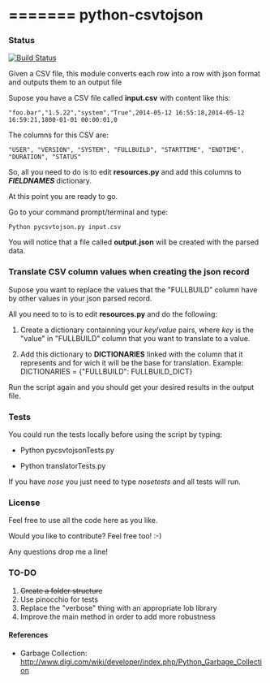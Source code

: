=======
python-csvtojson
================

### Status
[![Build Status](https://travis-ci.org/jcfausto/python-csvtojson.svg?branch=master)](https://travis-ci.org/jcfausto/python-csvtojson)

Given a CSV file, this module converts each row into a row with json format and outputs them to an output file

Supose you have a CSV file called **input.csv** with content like this:

```
"foo.bar","1.5.22","system","True",2014-05-12 16:55:18,2014-05-12 16:59:21,1800-01-01 00:00:01,0
```

The columns for this CSV are:

```
"USER", "VERSION", "SYSTEM", "FULLBUILD", "STARTTIME", "ENDTIME", "DURATION", "STATUS"
```

So, all you need to do is to edit **resources.py** and add this columns to ***FIELDNAMES*** dictionary.

At this point you are ready to go. 

Go to your command prompt/terminal and type: 

```
Python pycsvtojson.py input.csv
```

You will notice that a file called **output.json** will be created with the parsed data.

### Translate CSV column values when creating the json record

Supose you want to replace the values that the "FULLBUILD" column have by other values in your json parsed record.

All you need to to is to edit **resources.py** and do the following:

1. Create a dictionary containning your *key/value* pairs, where *key* is the "value" in "FULLBUILD" column that you want to translate to a value.

2. Add this dictionary to **DICTIONARIES** linked with the column that it represents and for wich it will be the base for translation. Example: DICTIONARIES = {"FULLBUILD": FULLBUILD_DICT}

Run the script again and you should get your desired results in the output file.


### Tests

You could run the tests locally before using the script by typing: 

- Python pycsvtojsonTests.py

- Python translatorTests.py

If you have *nose* you just need to type *nosetests* and all tests will run.

### License

Feel free to use all the code here as you like.

Would you like to contribute? Feel free too! :-) 

Any questions drop me a line!

### TO-DO

1. <s>Create a folder structure</s>
2. Use pinocchio for tests
3. Replace the "verbose" thing with an appropriate lob library
4. Improve the main method in order to add more robustness


#### References

- Garbage Collection: http://www.digi.com/wiki/developer/index.php/Python_Garbage_Collection
